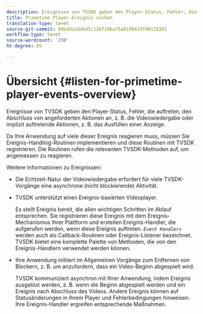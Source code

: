 ```yaml
---
description: Ereignisse von TVSDK geben den Player-Status, Fehler, die auftreten, den Abschluss von angeforderten Aktionen an, z. B. die Videowiedergabe oder implizit auftretende Aktionen, z. B. das Ausfüllen einer Anzeige.
title: Primetime Player-Ereignis suchen
translation-type: tm+mt
source-git-commit: 89bdda1d4bd5c126f19ba75a819942df901183d1
workflow-type: tm+mt
source-wordcount: '250'
ht-degree: 0%

---
```



# Übersicht {#listen-for-primetime-player-events-overview}

Ereignisse von TVSDK geben den Player-Status, Fehler, die auftreten, den Abschluss von angeforderten Aktionen an, z. B. die Videowiedergabe oder implizit auftretende Aktionen, z. B. das Ausfüllen einer Anzeige.

Da Ihre Anwendung auf viele dieser Ereignis reagieren muss, müssen Sie Ereignis-Handling-Routinen implementieren und diese Routinen mit TVSDK registrieren. Die Routinen rufen die relevanten TVSDK-Methoden auf, um angemessen zu reagieren.

Weitere Informationen zu Ereignissen:

* Die Echtzeit-Natur der Videowiedergabe erfordert für viele TVSDK-Vorgänge eine asynchrone (nicht blockierende) Aktivität.
* TVSDK unterstützt einen Ereignis-basierten Videoplayer.

   Es stellt Ereignis bereit, die allen wichtigen Schritten im Ablauf entsprechen. Sie registrieren diese Ereignis mit dem Ereignis-Mechanismus Ihrer Plattform und erstellen Ereignis-Handler, die aufgerufen werden, wenn diese Ereignis auftreten. *`Event Handlers`* werden auch als Callback-Routinen oder Ereignis-Listener bezeichnet. TVSDK bietet eine komplette Palette von Methoden, die von den Ereignis-Handlern verwendet werden können.
* Ihre Anwendung initiiert im Allgemeinen Vorgänge zum Entfernen von Blockern, z. B. um anzufordern, dass ein Video-Beginn abgespielt wird.

   TVSDK kommuniziert asynchron mit Ihrer Anwendung, indem Ereignis ausgelöst werden, z. B. wenn die Beginn abgespielt werden und ein Ereignis nach Abschluss des Videos. Andere Ereignis können auf Statusänderungen in Ihrem Player und Fehlerbedingungen hinweisen. Ihre Ereignis-Handler ergreifen entsprechende Maßnahmen.
